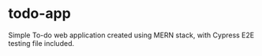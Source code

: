 # todo-app
Simple To-do web application created using MERN stack, with Cypress E2E testing file included.
